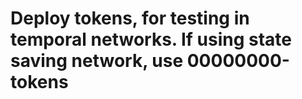 # Deploy tokens, for testing in temporal networks. If using state saving network, use 00000000-tokens